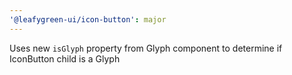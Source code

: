 ```yaml
---
'@leafygreen-ui/icon-button': major
---
```


Uses new `isGlyph` property from Glyph component to determine if IconButton child is a Glyph
